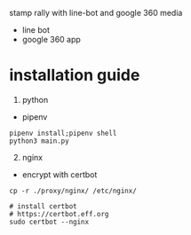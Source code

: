 stamp rally with line-bot and google 360 media

* line bot
* google 360 app

# installation guide
1. python 

* pipenv

```
pipenv install;pipenv shell
python3 main.py

```

2. nginx
* encrypt with certbot

```
cp -r ./proxy/nginx/ /etc/nginx/

# install certbot
# https://certbot.eff.org
sudo certbot --nginx
```
